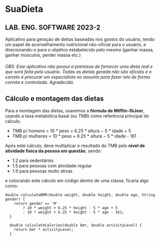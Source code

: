 # SuaDieta
## LAB. ENG. SOFTWARE 2023-2

Aplicativo para geração de dietas baseadas nos gostos do usuário, tendo um papel de aconselhamento nutricional não-oficial para o usuário, e direcionando-o para o objetivo estabelecido pelo mesmo (ganhar massa, ganhar músculos, perder massa etc.)

###### OBS: Este aplicativo não possui a premissa de fornecer uma dieta real e que será feita pelo usuário. Todas as dietas gerada não são oficiais e o correto é procurar um especialista no assunto para fazer isto de forma correta e controlada. Agradecido.

## Cálculo e montagem das dietas

Para a montagem das dietas, usaremos a **fórmula de Mifflin-StJeor**, usando a taxa metabólica basal (ou TMB) como referência principal do cálculo. 

* TMB p/ homens = 10 * peso + 6.25 * altura − 5 * idade + 5
* TMB p/ mulheres = 10 * peso + 6.25 * altura − 5 * idade - 161

Após este cálculo, deve multiplicar o resultado do TMB pelo **nível de atividade física da pessoa em questão**, sendo: 

* 1.2 para sedentários 
* 1.5 para pessoas com atividade regular 
* 1.9 para pessoas muito ativas

e colocando este cálculo em código dentro de uma classe, ficaria algo como:

```
double calculateBMR(double weight, double height, double age, String gender) {
    return gender == 'M'
        ? 10 * weight + 6.25 * height - 5 * age + 5
        : 10 * weight + 6.25 * height - 5 * age - 161;
  }

  double calculateCalories(double bmr, double activityLevel) {
    return bmr * activityLevel;
  }
```


